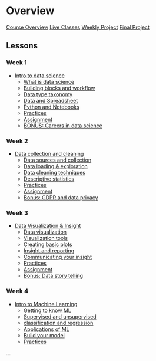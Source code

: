 # Overview

[Course Overview](course-overview.md)
[Live Classes](live-classes.md)
[Weekly Project](weekly-project.md)
[Final Project](final-project.md)

## Lessons

### Week 1

- [Intro to data science](lessons/intro-to-data-science.md)
    - [What is data science](lessons/intro-to-data/what-is-data-science.md)
    - [Building blocks and workflow](lessons/intro-to-data/ds-bulding-blocks.md)
    - [Data type taxonomy](lessons/intro-to-data/data-and-data-categories.md)
    - [Data and Spreadsheet](lessons/intro-to-data/data-science-tools.md)
    - [Python and Notebooks](lessons/intro-to-data/python-notebooks.md)
    - [Practices]()
    - [Assignment]()
    - [BONUS: Careers in data science]() 

### Week 2

- [Data collection and cleaning](lessons/data-collection-cleaning.md)
    - [Data sources and collection](./lessons/data-cleaning/data-sources.md)
    - [Data loading & exploration](./lessons/data-cleaning/data-loading.md)
    - [Data cleaning techniques](./lessons/data-cleaning/data-cleaning.md)
    - [Descriptive statistics]()
    - [Practices]()
    - [Assignment]()
    - [Bonus: GDPR and data privacy]() 

### Week 3

- [Data Visualization & Insight](lessons/data-visualization.md)
    - [Data visualization](lessons/data-visualization/what-is-visualization.md)
    - [Visualization tools]()
    - [Creating basic plots]()
    - [Insight and reporting]()
    - [Communicating your insight]()
    - [Practices]()
    - [Assignment]()
    - [Bonus: Data story telling]()


### Week 4

- [Intro to Machine Learning](lessons/intro-to-ml.md)
    - [Getting to know ML]()
    - [Supervised and unsupervised]()
    - [classification and regression]()
    - [Applications of ML]()
    - [Build your model]()
    - [Practices]()

...
